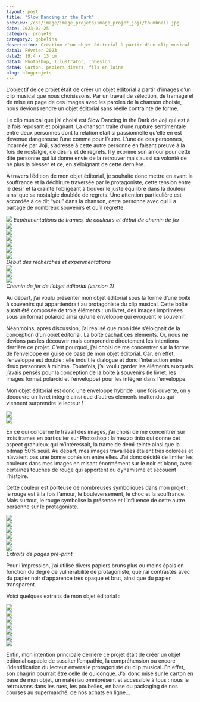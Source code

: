 ```yaml
---
layout: post
title: "Slow Dancing in the Dark"
preview: /css/image/image_projets/image_projet_joji/thumbnail.jpg
date: 2023-02-25
category: projets
category2: gobelins
description: Création d'un objet éditorial à partir d'un clip musical
data1: Février 2023
data2: 19,4 × 13 cm
data3: Photoshop, Illustrator, InDesign
data4: Carton, papiers divers, fils en laine
blog: blogprojets
---
```


L'objectif de ce projet était de créer un objet éditorial à partir d’images d’un clip musical que nous choisissons. Par un travail de sélection, de tramage et de mise en page de ces images avec les paroles de la chanson choisie, nous devions rendre un objet éditorial sans réelle contrainte de forme.

Le clip musical que j’ai choisi est Slow Dancing in the Dark de Joji qui est à la fois reposant et poignant. La chanson traite d’une rupture sentimentale entre deux personnes dont la relation était si passionnelle qu’elle en est devenue dangereuse l’une comme pour l’autre. L’une de ces personnes, incarnée par Joji, s’adresse à cette autre personne en faisant preuve à la fois de nostalgie, de désirs et de regrets. Il y exprime son amour pour cette dite personne qui lui donne envie de la retrouver mais aussi sa volonté de ne plus la blesser et ce, en s’éloignant de cette dernière.

À travers l’édition de mon objet éditorial, je souhaite donc mettre en avant la souffrance et la déchirure traversée par le protagoniste, cette tension entre le désir et la crainte l’obligeant à trouver le juste équilibre dans la douleur ainsi que sa nostalgie doublée de regrets. Une attention particulière est accordée à ce dit “you” dans la chanson, cette personne avec qui il a partagé de nombreux souvenirs et qu’il regrette.

<img src="/css/image/image_projets/image_projet_joji/img1.jpg">
<em>Expérimentations de trames, de couleurs et début de chemin de fer</em>

<div class="image_container">
<div class="three"><img onclick="Zoom(this)" class="img-gallery" src="/css/image/image_projets/image_projet_joji/img2_2.jpg"></div>
<div class="three"><img onclick="Zoom(this)" class="img-gallery" src="/css/image/image_projets/image_projet_joji/img2_4.jpg"></div>
<div class="three"><img onclick="Zoom(this)" class="img-gallery" src="/css/image/image_projets/image_projet_joji/img2_5.jpg"></div>
<div class="three"><img onclick="Zoom(this)" class="img-gallery" src="/css/image/image_projets/image_projet_joji/img2_9.jpg"></div>
<div class="three"><img onclick="Zoom(this)" class="img-gallery" src="/css/image/image_projets/image_projet_joji/img2_10.jpg"></div>
<div class="three"><img onclick="Zoom(this)" class="img-gallery" src="/css/image/image_projets/image_projet_joji/img2_11.jpg"></div>
<em>Début des recherches et expérimentations</em>
</div>

<div class="image_container">
<div class="three"><img onclick="Zoom(this)" class="img-gallery" src="/css/image/image_projets/image_projet_joji/img3.jpg"></div>
<div class="three"><img onclick="Zoom(this)" class="img-gallery" src="/css/image/image_projets/image_projet_joji/img3_1.jpg"></div>
<div class="three"><img onclick="Zoom(this)" class="img-gallery" src="/css/image/image_projets/image_projet_joji/img3_2.jpg"></div>
<em>Chemin de fer de l’objet éditorial (version 2)</em>
</div>

Au départ, j’ai voulu présenter mon objet éditorial sous la forme d’une boîte à souvenirs qui appartiendrait au protagoniste du clip musical. Cette boîte aurait été composée de trois éléments : un livret, des images imprimées sous un format polaroid ainsi qu’une enveloppe qui évoquent le souvenir.

Néanmoins, après discussion, j’ai réalisé que mon idée s’éloignait de la conception d’un objet éditorial. La boîte cachait ces éléments. Or, nous ne devions pas les découvrir mais comprendre directement les intentions derrière ce projet. C’est pourquoi, j’ai choisi de me concentrer sur la forme de l’enveloppe en guise de base de mon objet éditorial. Car, en effet, l’enveloppe est double : elle induit le dialogue et donc l’interaction entre deux personnes à minima. Toutefois, j’ai voulu garder les éléments auxquels j’avais pensés pour la conception de la boîte à souvenirs (le livret, les images format polaroid et l’enveloppe) pour les intégrer dans l’enveloppe.

Mon objet éditorial est donc une enveloppe hybride : une fois ouverte, on y découvre un livret intégré ainsi que d’autres éléments inattendus qui viennent surprendre le lecteur !
<div class="image_container">
<div><img onclick="Zoom(this)" class="img-gallery" src="/css/image/image_projets/image_projet_joji/img4.jpg"></div>
<div><img onclick="Zoom(this)" class="img-gallery" src="/css/image/image_projets/image_projet_joji/img5.jpg"></div>
</div>

En ce qui concerne le travail des images, j’ai choisi de me concentrer sur trois trames en particulier sur Photoshop : la mezzo tinto qui donne cet aspect granuleux qui m’intéressait, la trame de demi-teinte ainsi que la bitmap 50% seuil. Au départ, mes images travaillées étaient très colorées et n’avaient pas une bonne cohésion entre elles. J’ai donc décidé de limiter les couleurs dans mes images en misant énormément sur le noir et blanc, avec certaines touches de rouge qui apportent du dynamisme et secouent l’histoire.

Cette couleur est porteuse de nombreuses symboliques dans mon projet : le rouge est à la fois l’amour, le bouleversement, le choc et la souffrance. Mais surtout, le rouge symbolise la présence et l’influence de cette autre personne sur le protagoniste.

<div class="image_container">
<div><img onclick="Zoom(this)" class="img-gallery" src="/css/image/image_projets/image_projet_joji/img6.jpg"></div>
<div><img onclick="Zoom(this)" class="img-gallery" src="/css/image/image_projets/image_projet_joji/img6_1.jpg"></div>
<div><img onclick="Zoom(this)" class="img-gallery" src="/css/image/image_projets/image_projet_joji/img6_4.jpg"></div>
<div><img onclick="Zoom(this)" class="img-gallery" src="/css/image/image_projets/image_projet_joji/img6_5.jpg"></div>
<div><img onclick="Zoom(this)" class="img-gallery" src="/css/image/image_projets/image_projet_joji/img6_7.jpg"></div>
<div><img onclick="Zoom(this)" class="img-gallery" src="/css/image/image_projets/image_projet_joji/img6_9.jpg"></div>
<em>Extraits de pages pré-print</em>
</div>

Pour l’impression, j’ai utilisé divers papiers bruns plus ou moins épais en fonction du degré de vulnérabilité de protagoniste, que j’ai contrastés avec du papier noir d’apparence très opaque et brut, ainsi que du papier transparent.

Voici quelques extraits de mon objet éditorial :
<div class="image_container">
<div class="three"><img onclick="Zoom(this)" class="img-gallery" src="/css/image/image_projets/image_projet_joji/img7.jpg"></div>
<div class="three"><img onclick="Zoom(this)" class="img-gallery" src="/css/image/image_projets/image_projet_joji/img7_2.jpg"></div>
<div class="three"><img onclick="Zoom(this)" class="img-gallery" src="/css/image/image_projets/image_projet_joji/img7_3.jpg"></div>
<div class="three"><img onclick="Zoom(this)" class="img-gallery" src="/css/image/image_projets/image_projet_joji/img7_4.jpg"></div>
<div class="three"><img onclick="Zoom(this)" class="img-gallery" src="/css/image/image_projets/image_projet_joji/img7_5.jpg"></div>
<div class="three"><img onclick="Zoom(this)" class="img-gallery" src="/css/image/image_projets/image_projet_joji/img7_7.jpg"></div>
</div>
<img onclick="Zoom(this)" class="img-gallery" src="/css/image/image_projets/image_projet_joji/img8.jpg">


Enfin, mon intention principale derrière ce projet était de créer un objet éditorial capable de susciter l’empathie, la compréhension ou encore l’identification du lecteur envers le protagoniste du clip musical. En effet, son chagrin pourrait être celle de quiconque. J’ai donc misé sur le carton en base de mon objet, un matériau omniprésent et accessible à tous : nous le retrouvons dans les rues, les poubelles, en base du packaging de nos courses au supermarché, de nos achats en ligne...
